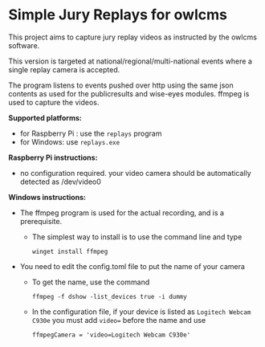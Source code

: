 # Simple Jury Replays for owlcms

This project aims to capture jury replay videos as instructed by the owlcms software.

This version is targeted at national/regional/multi-national events where a single replay camera is accepted.

The program listens to events pushed over http using the same json contents as used for the publicresults and wise-eyes modules.
ffmpeg is used to capture the videos.

**Supported platforms:**

- for Raspberry Pi : use the `replays` program
- for Windows: use `replays.exe`

**Raspberry Pi instructions:**

- no configuration required.  your video camera should be automatically detected as /dev/video0

**Windows instructions:**

- The ffmpeg program is used for the actual recording, and is a prerequisite.

  - The simplest way to install is to use the command line and type 

    ```
    winget install ffmpeg
    ```

- You need to edit the config.toml file to put the name of your camera

  - To get the name, use the command

    ```
    ffmpeg -f dshow -list_devices true -i dummy
    ```

  - In the configuration file, if your device is listed as `Logitech Webcam C930e` you must add `video=` before the name and use

    ```
    ffmpegCamera = 'video=Logitech Webcam C930e'
    ```



